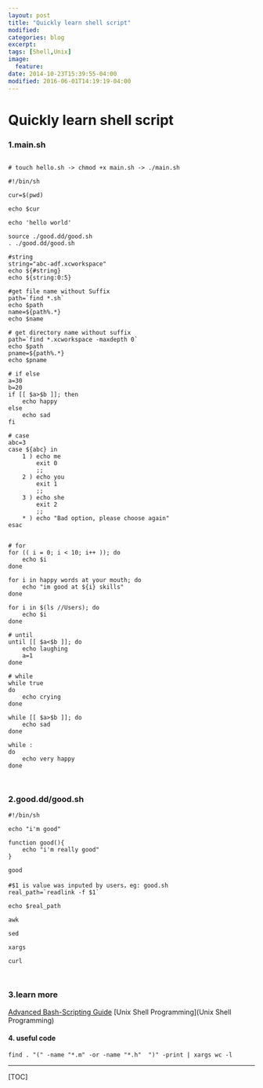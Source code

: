```yaml
---
layout: post
title: "Quickly learn shell script"
modified:
categories: blog
excerpt:
tags: [Shell,Unix]
image:
  feature:
date: 2014-10-23T15:39:55-04:00
modified: 2016-06-01T14:19:19-04:00
---
```




# Quickly learn shell script

### 1.main.sh

```

# touch hello.sh -> chmod +x main.sh -> ./main.sh

#!/bin/sh

cur=$(pwd)

echo $cur

echo 'hello world'

source ./good.dd/good.sh
. ./good.dd/good.sh

#string
string="abc-adf.xcworkspace"
echo ${#string}
echo ${string:0:5}

#get file name without Suffix
path=`find *.sh`
echo $path
name=${path%.*}
echo $name

# get directory name without suffix
path=`find *.xcworkspace -maxdepth 0`
echo $path
pname=${path%.*}
echo $pname

# if else 
a=30
b=20
if [[ $a>$b ]]; then
	echo happy
else
	echo sad
fi

# case
abc=3
case ${abc} in
	1 ) echo me
		exit 0
		;;
	2 ) echo you
		exit 1
		;;
	3 ) echo she
		exit 2
		;;
	* ) echo "Bad option, please choose again"
esac


# for
for (( i = 0; i < 10; i++ )); do
	echo $i
done

for i in happy words at your mouth; do
	echo "im good at ${i} skills"
done

for i in $(ls //Users); do
	echo $i
done

# until
until [[ $a<$b ]]; do
	echo laughing
	a=1
done

# while
while true
do
	echo crying
done

while [[ $a>$b ]]; do
	echo sad
done

while :
do
	echo very happy
done



```



### 2.good.dd/good.sh

```
#!/bin/sh

echo "i'm good"

function good(){
	echo "i'm really good"
}

good

#$1 is value was inputed by users，eg: good.sh
real_path=`readlink -f $1`

echo $real_path

awk

sed

xargs

curl



```

### 3.learn more

[Advanced Bash-Scripting Guide](http://tldp.org/LDP/abs/html/)
 [Unix Shell Programming](Unix Shell Programming)



#### 4. useful code 

```
find . "(" -name "*.m" -or -name "*.h"  ")" -print | xargs wc -l
```


-------

[TOC]

